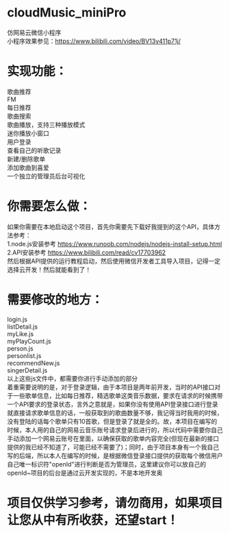 # cloudMusic_miniPro <br>
仿网易云微信小程序 <br>
小程序效果参见：https://www.bilibili.com/video/BV13v411p71j/ <br>
# 实现功能：<br>
歌曲推荐<br>
FM<br>
每日推荐<br>
歌曲搜索<br>
歌曲播放，支持三种播放模式<br>
迷你播放小窗口<br>
用户登录<br>
查看自己的听歌记录<br>
新建/删除歌单<br>
添加歌曲到喜爱<br>
一个独立的管理员后台可视化<br>
# 你需要怎么做：
如果你需要在本地启动这个项目，首先你需要先下载好我提到的这个API，具体方法参考：<br>
1.node.js安装参考 https://www.runoob.com/nodejs/nodejs-install-setup.html <br>
2.API安装参考 https://www.bilibili.com/read/cv17703962 <br>
然后根据API提供的运行教程启动，然后使用微信开发者工具导入项目，记得一定选择云开发！然后就能看到了！<br>
# 需要修改的地方：
login.js  <br>
listDetail.js <br>
myLike.js <br>
myPlayCount.js <br>
person.js <br>
personlist.js <br>
recommendNew.js <br>
singerDetail.js <br>
以上这些js文件中，都需要你进行手动添加的部分 <br>
着重需要说明的是，对于登录逻辑，由于本项目是两年前开发，当时的API接口对于一些歌单信息，比如每日推荐，精选歌单这类音乐数据，要求在请求的时候携带一个API要求的登录状态，言外之意就是，如果你没有使用API登录接口进行登录就直接请求歌单信息的话，一般获取到的歌曲数量不够，我记得当时我用的时候，没有登陆的话每个歌单只有10首歌，但是登录了就是全的。故，本项目在编写的时候，本人用的自己的网易云音乐账号请求登录后进行的，所以代码中需要你自己手动添加一个网易云账号在里面，以确保获取的歌单内容完全(但现在最新的接口提供的我已经不知道了，可能已经不需要了)；同时，由于项目本身有一个我自己写的后端，所以本人在编写的时候，是根据微信登录接口提供的获取每个微信用户自己唯一标识符"openId"进行判断是否为管理员，这里建议你可以放自己的openId~项目的后台是通过云开发实现的，不是本地开发奥<br>
# 项目仅供学习参考，请勿商用，如果项目让您从中有所收获，还望start！
